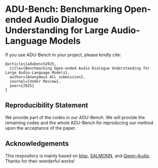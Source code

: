 # ADU-Bench: Benchmarking Open-ended Audio Dialogue Understanding for Large Audio-Language Models

If you use ADU-Bench in your project, please kindly cite:
```
@articles{adubench2025,
  title={Benchmarking Open-ended Audio Dialogue Understanding for Large Audio-Language Models},
  author={Anonymous ACL submission},
  journal={Under Review},
  year={2025}
}
```

## Reproducibility Statement

We provide part of the codes in our ADU-Bench. We will provide the remaining codes and the whole ADU-Bench for reproducing our method upon the acceptance of the paper.

## Acknowledgements
This respository is mainly based on [blsp](https://github.com/cwang621/blsp), [SALMONN](https://github.com/bytedance/SALMONN), and [Qwen-Audio](https://github.com/QwenLM/Qwen-Audio). Thanks for their wonderful works!
